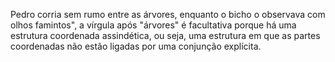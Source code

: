  
 Pedro corria sem rumo entre as árvores, enquanto o bicho o observava com olhos famintos", a vírgula após "árvores" é facultativa porque há uma estrutura coordenada assindética, ou seja, uma estrutura em que as partes coordenadas não estão ligadas por uma conjunção explícita.

